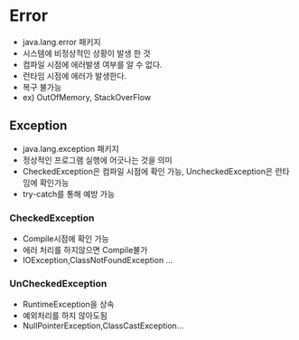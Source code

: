 # Error
- java.lang.error 패키지
- 시스템에 비정상적인 상황이 발생 한 것
- 컴파일 시점에 에러발생 여부를 알 수 없다.
- 런타임 시점에 에러가 발생한다.
- 복구 불가능
- ex) OutOfMemory, StackOverFlow

## Exception
- java.lang.exception 패키지
- 정상적인 프로그램 실행에 어긋나는 것을 의미
- CheckedException은 컴파일 시점에 확인 가능, UncheckedException은 런타임에 확인가능
- try-catch를 통해 예방 가능


### CheckedException
- Compile시점에 확인 가능
- 에러 처리를 하지않으면 Compile불가
- IOException,ClassNotFoundException ...

### UnCheckedException
- RuntimeException을 상속
- 예외처리를 하지 않아도됨 
- NullPointerException,ClassCastException...
